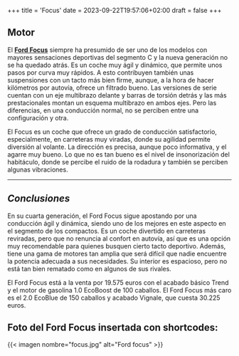 +++
title = 'Focus'
date = 2023-09-22T19:57:06+02:00
draft = false
+++

## Motor
El **[Ford Focus](https://www.youtube.com/watch?v=Fmd3aaxKlXw)** siempre ha presumido de ser uno de los modelos con mayores sensaciones deportivas del segmento C y la nueva generación no se ha quedado atrás. Es un coche muy ágil y dinámico, que permite unos pasos por curva muy rápidos. A esto contribuyen también unas suspensiones con un tacto más bien firme, aunque, a la hora de hacer kilómetros por autovía, ofrece un filtrado bueno. Las versiones de serie cuentan con un eje multibrazo delante y barras de torsión detrás y las más prestacionales montan un esquema multibrazo en ambos ejes. Pero las diferencias, en una conducción normal, no se perciben entre una configuración y otra.

El Focus es un coche que ofrece un grado de conducción satisfactorio, especialmente, en carreteras muy viradas, donde su agilidad permite diversión al volante. La dirección es precisa, aunque poco informativa, y el agarre muy bueno. Lo que no es tan bueno es el nivel de insonorización del habitáculo, donde se percibe el ruido de la rodadura y también se perciben algunas vibraciones.

***
## _Conclusiones_
En su cuarta generación, el Ford Focus sigue apostando por una conducción ágil y dinámica, siendo uno de los mejores en este aspecto en el segmento de los compactos. Es un coche divertido en carreteras reviradas, pero que no renuncia al confort en autovía, así que es una opción muy recomendable para quienes busquen cierto tacto deportivo. Además, tiene una gama de motores tan amplia que será difícil que nadie encuentre la potencia adecuada a sus necesidades. Su interior es espacioso, pero no está tan bien rematado como en algunos de sus rivales.

El Ford Focus está a la venta por 19.575 euros con el acabado básico Trend y el motor de gasolina 1.0 EcoBoost de 100 caballos. El Ford Focus más caro es el 2.0 EcoBlue de 150 caballos y acabado Vignale, que cuesta 30.225 euros.

## Foto del Ford Focus insertada con shortcodes:
{{< imagen nombre="focus.jpg" alt="Ford focus" >}}